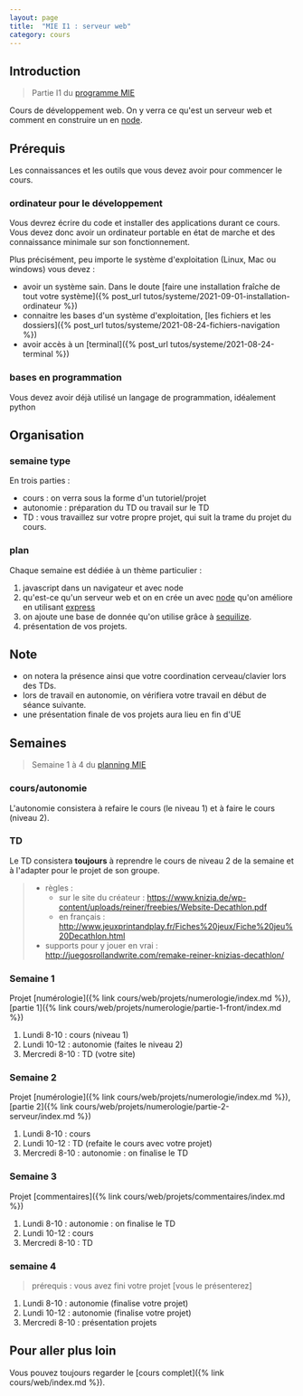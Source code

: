 ```yaml
---
layout: page
title:  "MIE I1 : serveur web"
category: cours
---
```


## Introduction

> Partie I1 du [programme MIE](https://docs.google.com/document/d/19BjB7vXDtT0gcqS45Z7Ai_G1_S0hFj-Cqv2f78YUy9M)

Cours de développement web. On y verra ce qu'est un serveur web et comment en construire un en [node](https://nodejs.org/en/).

## Prérequis

Les connaissances et les outils que vous devez avoir pour commencer le cours.

### ordinateur pour le développement

Vous devrez écrire du code et installer des applications durant ce cours. Vous devez donc avoir un ordinateur portable en état de marche et des connaissance minimale sur son fonctionnement.

Plus précisément, peu importe le système d'exploitation (Linux, Mac ou windows) vous devez :

* avoir un système sain. Dans le doute [faire une installation fraîche de tout votre système]({% post_url tutos/systeme/2021-09-01-installation-ordinateur %})
* connaitre les bases d'un système d'exploitation, [les fichiers et les dossiers]({% post_url tutos/systeme/2021-08-24-fichiers-navigation %})
* avoir accès à un [terminal]({% post_url tutos/systeme/2021-08-24-terminal %})

### bases en programmation

Vous devez avoir déjà utilisé un langage de programmation, idéalement python

## Organisation

### semaine type

En trois parties :

* cours  : on verra sous la forme d'un tutoriel/projet
* autonomie : préparation du TD ou travail sur le TD
* TD : vous travaillez sur votre propre projet, qui suit la trame du projet du cours.

### plan

Chaque semaine est dédiée à un thème particulier :

1. javascript dans un navigateur et avec node
2. qu'est-ce qu'un serveur web et on en crée un avec [node](https://nodejs.org/en/) qu'on améliore en utilisant [express](https://expressjs.com/fr/)
3. on ajoute une base de donnée qu'on utilise grâce à [sequilize](https://sequelize.org/).
4. présentation de vos projets.



## Note

* on notera la présence ainsi que votre coordination cerveau/clavier lors des TDs.
* lors de travail en autonomie, on vérifiera votre travail en début de séance suivante.
* une présentation finale de vos projets aura lieu en fin d'UE

## Semaines

> Semaine 1 à 4 du [planning MIE](https://docs.google.com/spreadsheets/d/1XwjeAgwijaYZJEHFg-t_RHMXgi2Qa3d1)

### cours/autonomie

L'autonomie consistera à refaire le cours (le niveau 1) et à faire le cours (niveau 2).

### TD

Le TD consistera **toujours** à reprendre le cours de niveau 2 de la semaine et à l'adapter pour le projet de son groupe.

> * règles :
>   * sur le site du créateur : <https://www.knizia.de/wp-content/uploads/reiner/freebies/Website-Decathlon.pdf>
>   * en français : <http://www.jeuxprintandplay.fr/Fiches%20jeux/Fiche%20jeu%20Decathlon.html>
> * supports pour y jouer en vrai : <http://juegosrollandwrite.com/remake-reiner-knizias-decathlon/>

### Semaine 1

Projet [numérologie]({% link cours/web/projets/numerologie/index.md %}), [partie 1]({% link cours/web/projets/numerologie/partie-1-front/index.md %})

1. Lundi 8-10 : cours (niveau 1)
2. Lundi 10-12 : autonomie (faites le niveau 2)
3. Mercredi 8-10 : TD (votre site)

### Semaine 2

Projet [numérologie]({% link cours/web/projets/numerologie/index.md %}), [partie 2]({% link cours/web/projets/numerologie/partie-2-serveur/index.md %})

1. Lundi 8-10 : cours
2. Lundi 10-12 : TD (refaite le cours avec votre projet)
3. Mercredi 8-10 : autonomie : on finalise le TD

### Semaine 3

Projet [commentaires]({% link cours/web/projets/commentaires/index.md %})


1. Lundi 8-10 : autonomie : on finalise le TD
2. Lundi 10-12 : cours
3. Mercredi 8-10 : TD

### semaine 4

> prérequis : vous avez fini votre projet [vous le présenterez]

1. Lundi 8-10 : autonomie (finalise votre projet)
2. Lundi 10-12 : autonomie (finalise votre projet)
3. Mercredi 8-10 : présentation projets

## Pour aller plus loin

Vous pouvez toujours regarder le [cours complet]({% link cours/web/index.md %}).
